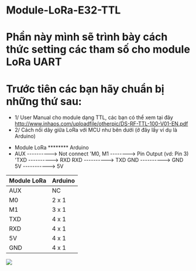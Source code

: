 # Module-LoRa-E32-TTL
# Phần này mình sẽ trình bày cách thức setting các tham số cho module LoRa UART
# Trước tiên các bạn hãy chuẩn bị những thứ sau:
* 1/ User Manual cho module dạng TTL, các bạn có thể xem tại đây http://www.inhaos.com/uploadfile/otherpic/DS-RF-TTL-100-V01-EN.pdf 
* 2/ Cách nối dây giữa LoRa với MCU như bên dưới (ở đây lấy ví dụ là Arduino) 
- Module LoRa ******** Arduino
- AUX      ----------> Not connect
'M0, M1     --------> Pin Output (vd: Pin 3)
'TXD      ----------> RXD 
RXD      ----------> TXD 
GND      ----------> GND
5V      -----------> 5V

| Module LoRa | Arduino |
|--------------|-------|
| AUX | NC |
| M0 | 2 x 1 |
| M1 | 3 x 1 |
| TXD | 4 x 1 |
| RXD | 4 x 1 |
| 5V | 4 x 1 |
| GND | 4 x 1 |
<img src="https://i.imgur.com/m0qwxfS.jpg">
